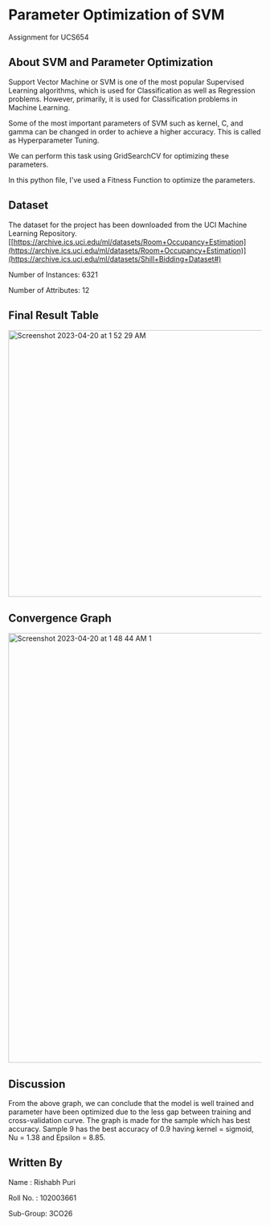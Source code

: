 # Parameter Optimization of SVM
Assignment for UCS654

## About SVM and Parameter Optimization

Support Vector Machine or SVM is one of the most popular Supervised Learning algorithms, which is used for Classification as well as Regression problems. However, primarily, it is used for Classification problems in Machine Learning.

Some of the most important parameters of SVM such as kernel, C, and gamma can be changed in order to achieve a higher accuracy. This is called as Hyperparameter Tuning. 

We can perform this task using GridSearchCV for optimizing these parameters.

In this python file, I've used a Fitness Function to optimize the parameters.

## Dataset

The dataset for the project has been downloaded from the UCI Machine Learning Repository.
[[https://archive.ics.uci.edu/ml/datasets/Room+Occupancy+Estimation](https://archive.ics.uci.edu/ml/datasets/Room+Occupancy+Estimation)](https://archive.ics.uci.edu/ml/datasets/Shill+Bidding+Dataset#)

Number of Instances: 6321

Number of Attributes: 12

## Final Result Table
<img width="530" alt="Screenshot 2023-04-20 at 1 52 29 AM" src="https://user-images.githubusercontent.com/119438568/233191236-4d2d5c7e-85ae-4cc5-bca2-da4439928037.png">



## Convergence Graph
<img width="854" alt="Screenshot 2023-04-20 at 1 48 44 AM 1" src="https://user-images.githubusercontent.com/119438568/233190423-4acae69c-da44-4216-9e28-44d0e6b0f673.png">


## Discussion
From the above graph, we can conclude that the model is well trained and parameter have been optimized due to the less gap between training and cross-validation curve.
The graph is made for the sample which has best accuracy. Sample 9 has the best accuracy of 0.9 having kernel = sigmoid, Nu = 1.38 and Epsilon = 8.85.

## Written By
Name : Rishabh Puri
  
Roll No. : 102003661

Sub-Group: 3CO26
